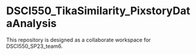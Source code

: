 # DSCI550_TikaSimilarity_PixstoryDataAnalysis
This repository is designed as a collaborate workspace for DSCI550_SP23_team6. 
